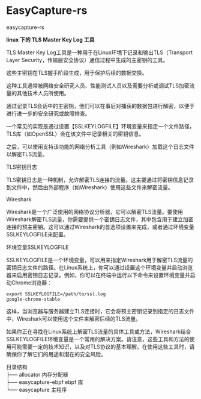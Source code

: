 # EasyCapture-rs    

easycapture-rs  

**linux 下的 TLS Master Key Log 工具**  

TLS Master Key Log工具是一种用于在Linux环境下记录和输出TLS（Transport Layer Security，传输层安全协议）通信过程中生成的主密钥的工具。    

这些主密钥在TLS握手阶段生成，用于保护后续的数据交换。     

这种工具通常被网络安全研究人员、性能测试人员以及需要分析或调试TLS加密流量的其他技术人员所使用。     

通过记录TLS会话中的主密钥，他们可以在事后对捕获的数据包进行解密，以便于进行进一步的安全研究或故障排查。 

一个常见的实现是通过设置【SSLKEYLOGFILE】环境变量来指定一个文件路径，TLS库（如OpenSSL）会在该文件中记录相关的密钥信息。     

之后，可以使用支持该功能的网络分析工具（例如Wireshark）加载这个日志文件以解密TLS流量。  

TLS密钥日志

TLS密钥日志是一种机制，允许解密TLS连接的流量。这主要通过将密钥信息记录到文件中，然后由外部程序（如Wireshark）使用这些文件来解密流量。

Wireshark   

Wireshark是一个广泛使用的网络协议分析器，它可以解密TLS流量。要使用Wireshark解密TLS流量，你需要提供一个密钥日志文件，其中包含用于建立加密连接的预主密钥。这可以通过Wireshark的首选项设置来完成，或者通过环境变量SSLKEYLOGFILE来配置。

环境变量SSLKEYLOGFILE   

SSLKEYLOGFILE是一个环境变量，可以用来指定Wireshark用于解密TLS流量的密钥日志文件的路径。在Linux系统上，你可以通过设置这个环境变量并启动浏览器来启用密钥日志记录。例如，你可以在终端中运行以下命令来设置环境变量并启动Chrome浏览器：  

```shell
export SSLKEYLOGFILE=/path/to/ssl.log   
google-chrome-stable
```

这样，当浏览器与服务器建立TLS连接时，它会将预主密钥记录到指定的日志文件中，Wireshark可以使用这个文件来解密后续的TLS流量。

如果你正在寻找在Linux系统上解密TLS流量的具体工具或方法，Wireshark结合SSLKEYLOGFILE环境变量是一个常用的解决方案。请注意，这些工具和方法的使用可能需要一定的技术知识，以及对TLS协议的基本理解。在使用这些工具时，请确保你了解它们的用途和潜在的安全风险。

目录结构    
├── allocator 内存分配器    
├── easycapture-ebpf ebpf 库    
└── easycapture 主程序  
